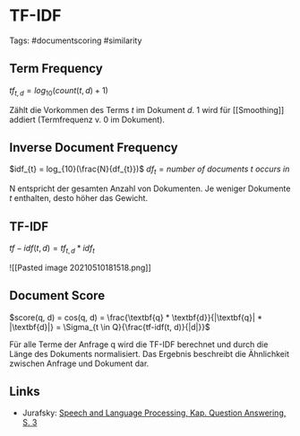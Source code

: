 # TF-IDF
Tags: #documentscoring #similarity 

## Term Frequency
$tf_{t,d} = log_{10}(count(t, d) + 1)$

Zählt die Vorkommen des Terms $t$ im Dokument $d$. 1 wird für [[Smoothing]] addiert (Termfrequenz v. 0 im Dokument).

##  Inverse Document Frequency
$idf_{t} = log_{10}(\frac{N}{df_{t}})$
$df_{t} = number\ of\ documents\ t\ occurs\ in$

N entspricht der gesamten Anzahl von Dokumenten. Je weniger Dokumente $t$ enthalten, desto höher das Gewicht.

## TF-IDF
$tf-idf(t, d) = tf_{t, d} * idf_{t}$

![[Pasted image 20210510181518.png]]

## Document Score
$score(q, d) = cos(q, d) = \frac{\textbf{q} * \textbf{d}}{|\textbf{q}| * |\textbf{d}|} = \Sigma_{t \in Q}{\frac{tf-idf(t, d)}{|d|}}$

Für alle Terme der Anfrage q wird die TF-IDF berechnet und durch die Länge des Dokuments normalisiert. Das Ergebnis beschreibt die Ähnlichkeit zwischen Anfrage und Dokument dar.

## Links
* Jurafsky: [Speech and Language Processing, Kap. Question Answering, S. 3](https://web.stanford.edu/~jurafsky/slp3/23.pdf)